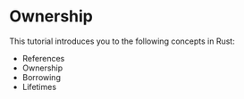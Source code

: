# Ownership

This tutorial introduces you to the following concepts in Rust:
- References
- Ownership
- Borrowing
- Lifetimes
